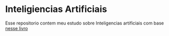 # Inteligiencias Artificiais

Esse repositorio contem meu estudo sobre Inteligencias artificiais com base [nesse livro](http://neuralnetworksanddeeplearning.com/chap1.html)
